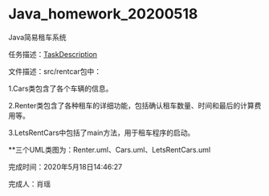 # Java_homework_20200518
 Java简易租车系统

任务描述：[TaskDescription](/TaskDescription.md)

文件描述：src/rentcar包中：

1.Cars类包含了各个车辆的信息。

2.Renter类包含了各种租车的详细功能，包括确认租车数量、时间和最后的计算费用等。

3.LetsRentCars中包括了main方法，用于租车程序的启动。

**三个UML类图为：Renter.uml、Cars.uml、LetsRentCars.uml



完成时间：2020年5月18日14:46:27

完成人：肖瑶


